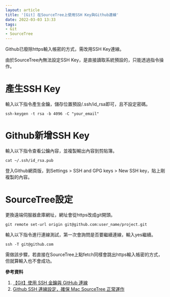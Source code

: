```yaml
---
layout: article
title: '[Git] 在SourceTree上使用SSH Key與Github連線'
date: 2022-03-03 13:33
tags:
- Git
- SourceTree
---
```

Github已廢除https輸入帳密的方式，需改用SSH Key連線。

由於SourceTree內無法設定SSH Key，是直接讀取系統預設的，只能透過指令操作。
<!--more-->
# 產生SSH Key

輸入以下指令產生金鑰，儲存位置預設/.ssh/id_rsa即可，且不設定密碼。
```shell
ssh-keygen -t rsa -b 4096 -C "your_email"
```

# Github新增SSH Key

輸入以下指令查看公鑰內容，並複製輸出內容到剪貼簿。
```shell
cat ~/.ssh/id_rsa.pub
```
登入Github網頁版，到Settings > SSH and GPG keys > New SSH key，貼上剛複製的內容。

# SourceTree設定

更換遠端伺服器倉庫網址，網址會從https改成git開頭。
```
git remote set-url origin git@github.com:user_name/project.git
```

輸入以下指令進行連線測試，第一次會詢問是否要繼續連線，輸入yes繼續。
```shell
ssh -T git@github.com
```
需做該步驟，若直接在SourceTree上點fetch同樣會跳出https輸入帳密的方式，但就算輸入也不會成功。

**參考資料**
1. [【Git】使用 SSH 金鑰與 GitHub 連線](https://cynthiachuang.github.io/Generating-a-Ssh-Key-and-Adding-It-to-the-Github/)
2. [Github SSH 連線設定，確保 Mac SourceTree 正常運作](https://dev.twsiyuan.com/2018/10/add-an-ssh-key-to-github.html)